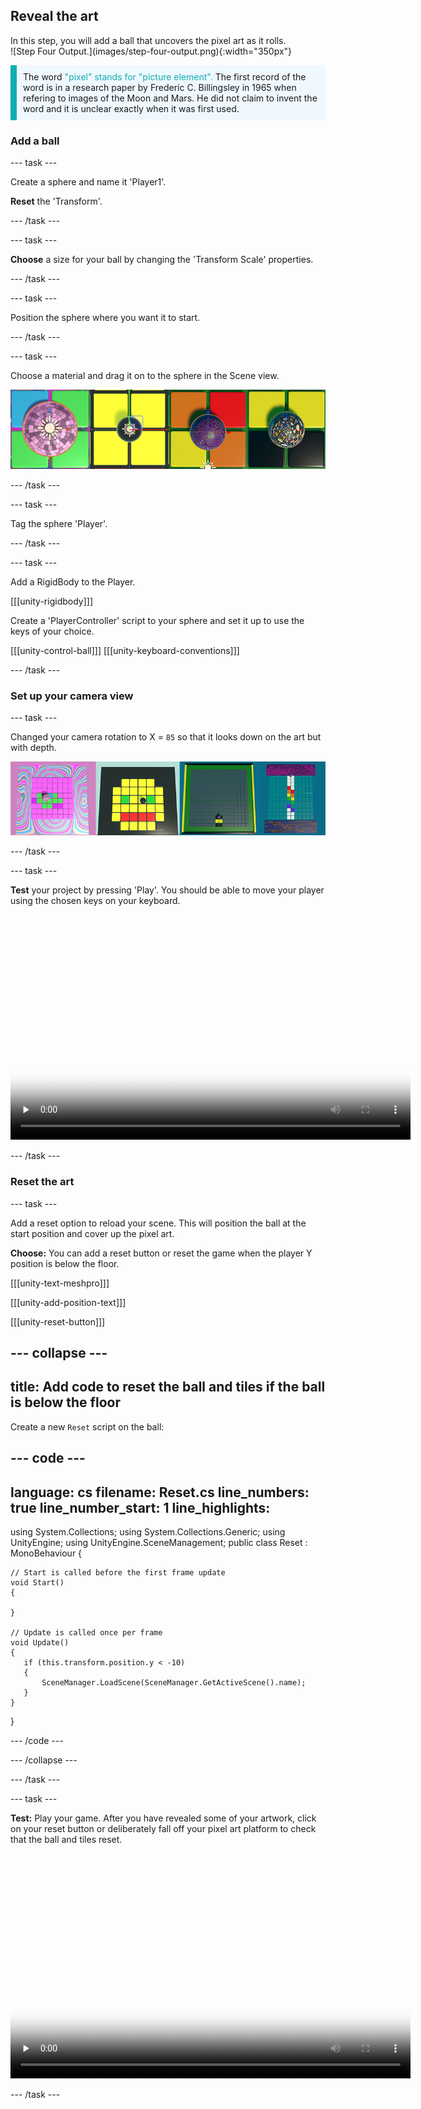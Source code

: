 ## Reveal the art

<div style="display: flex; flex-wrap: wrap">
<div style="flex-basis: 200px; flex-grow: 1; margin-right: 15px;">
In this step, you will add a ball that uncovers the pixel art as it rolls.
</div>
<div>
![Step Four Output.](images/step-four-output.png){:width="350px"}
</div>
</div>

<p style="border-left: solid; border-width:10px; border-color: #0faeb0; background-color: aliceblue; padding: 10px;">
The word <span style="color: #0faeb0">"pixel" stands for "picture element".</span> The first record of the word is in a research paper by Frederic C. Billingsley in 1965 when refering to images of the Moon and Mars. He did not claim to invent the word and it is unclear exactly when it was first used.
</p>

### Add a ball

--- task ---

Create a sphere and name it 'Player1'.

**Reset** the 'Transform'.

--- /task ---

--- task ---

**Choose** a size for your ball by changing the 'Transform Scale' properties.

--- /task ---

--- task ---

Position the sphere where you want it to start. 

--- /task ---

--- task ---

Choose a material and drag it on to the sphere in the Scene view.

![A strip of images showing the different ball options. The first is a large mirror ball. The second is a small ball with GlossBlack material. The third has a purple marble effect. The fourth has a beetle pattern effect.](images/ball-examples.png)

--- /task ---

--- task ---

Tag the sphere 'Player'.

--- /task ---

--- task ---

Add a RigidBody to the Player.

[[[unity-rigidbody]]]

Create a 'PlayerController' script to your sphere and set it up to use the keys of your choice. 

[[[unity-control-ball]]]
[[[unity-keyboard-conventions]]]

--- /task ---

### Set up your camera view

--- task ---

Changed your camera rotation to X = `85` so that it looks down on the art but with depth. 

![The Game view with camera rotation applied so the tile floor is all visible but angled slightly away from the camera.](images/camera-rotation.png)

--- /task ---

--- task ---

**Test** your project by pressing 'Play'. You should be able to move your player using the chosen keys on your keyboard.

<video width="640" height="360" controls preload="none" poster="images/ball-move.png">
<source src="images/ball-move.mp4" type="video/mp4">
Your browser does not support WebM video, try FireFox or Chrome.
</video>

--- /task ---

### Reset the art

--- task ---

Add a reset option to reload your scene. This will position the ball at the start position and cover up the pixel art.

**Choose:** You can add a reset button or reset the game when the player Y position is below the floor.

[[[unity-text-meshpro]]]

[[[unity-add-position-text]]]

[[[unity-reset-button]]]

--- collapse ---
---
title: Add code to reset the ball and tiles if the ball is below the floor
---

Create a new `Reset` script on the ball:

--- code ---
---
language: cs 
filename: Reset.cs 
line_numbers: true 
line_number_start: 1 
line_highlights: 
---
using System.Collections;
using System.Collections.Generic;
using UnityEngine;
using UnityEngine.SceneManagement;
public class Reset : MonoBehaviour
{

    // Start is called before the first frame update
    void Start()
    {

    }

    // Update is called once per frame
    void Update()
    {
       if (this.transform.position.y < -10)
       {
           SceneManager.LoadScene(SceneManager.GetActiveScene().name);
       }
    }
}

--- /code ---

--- /collapse ---

--- /task ---

--- task ---

**Test:** Play your game. After you have revealed some of your artwork, click on your reset button or deliberately fall off your pixel art platform to check that the ball and tiles reset. 

<video width="640" height="360" controls preload="none" poster="images/reset-ball.png">
<source src="images/reset-ball.mp4" type="video/mp4">
Your browser does not support WebM video, try FireFox or Chrome.
</video>

--- /task ---

